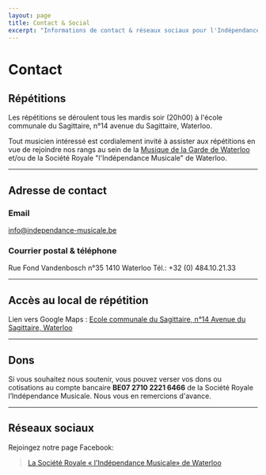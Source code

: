 ```yaml
---
layout: page
title: Contact & Social
excerpt: "Informations de contact & réseaux sociaux pour l'Indépendance Musicale de Waterloo"
---
```


# Contact

## Répétitions
Les répétitions se déroulent tous les mardis soir (20h00) à l'école communale du Sagittaire, n°14 avenue du Sagittaire, Waterloo.

Tout musicien intéressé est cordialement invité à assister aux répétitions en vue de rejoindre nos rangs au sein de la [Musique de la Garde de Waterloo](http://www.lamusiquedelagarde.be) et/ou de la Société Royale "l'Indépendance Musicale" de Waterloo.

---

## Adresse de contact

### Email
info@independance-musicale.be

### Courrier postal & téléphone
Rue Fond Vandenbosch n°35 1410 Waterloo
Tél.: +32 (0) 484.10.21.33

---

## Accès au local de répétition
Lien vers Google Maps : [Ecole communale du Sagittaire, n°14 Avenue du Sagittaire, Waterloo](https://www.google.com/maps/place/Implantation+du+Sagittaire+pour+l'Ecole+communale+de+Mont+Saint+Jean/@50.7029216,4.3996311,16z/data=!4m20!1m13!4m12!1m4!2m2!1d4.401109!2d50.7048656!4e1!1m6!1m2!1s0x47c3d1ea8564925f:0xe4f5b87c4b8abe79!2s%C3%A9cole+communale+du+sagittaire+de+waterloo+map!2m2!1d4.408453!2d50.6995615!3m5!1s0x47c3d1ea8564925f:0xe4f5b87c4b8abe79!8m2!3d50.6995615!4d4.408453!16s%2Fg%2F1tvt9j1x?entry=ttu) 

---

## Dons
Si vous souhaitez nous soutenir, vous pouvez verser vos dons ou cotisations au compte bancaire **BE07 2710 2221 6466** de la Société Royale l’Indépendance Musicale. Nous vous en remercions d'avance.

---

## Réseaux sociaux
Rejoingez notre page Facebook:
<div class="fb-page" data-href="https://www.facebook.com/IndependanceWaterloo" data-tabs="timeline" data-small-header="false" data-adapt-container-width="true" data-hide-cover="false" data-show-facepile="true"><blockquote cite="https://www.facebook.com/IndependanceWaterloo" class="fb-xfbml-parse-ignore"><a href="https://www.facebook.com/IndependanceWaterloo">La Société Royale « l&#039;Indépendance Musicale» de Waterloo</a></blockquote></div>

